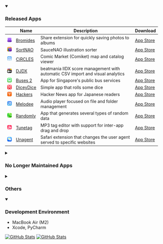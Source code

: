 <details open>
<summary><h3>Released Apps</h3></summary>

| | Name | Description | Download |
| --- | --- | --- | --- |
| ![Bromides Icon](github/Bromides.png) | [Bromides](https://github.com/katagaki/Bromides) | Share extension for quickly saving photos to albums | [App Store](https://apps.apple.com/app/id6743665547) |
| ![SortNAO Icon](github/SortNAO.png) | [SortNAO](https://github.com/katagaki/SortNAO) | SauceNAO illustration sorter | [App Store](https://apps.apple.com/app/id6743339171) |
| ![CiRCLES Icon](github/CiRCLES.png) | [CiRCLES](https://github.com/katagaki/CirclesApp) | Comic Market (Comiket) map and catalog viewer | [App Store](https://apps.apple.com/app/id6504527248) |
| ![DJDX Icon](github/DJDX.png) | [DJDX](https://github.com/katagaki/DJDX) | beatmania IIDX score management with automatic CSV import and visual analytics | [App Store](https://apps.apple.com/app/id6502867123) |
| ![Buses 2 Icon](github/Tsugi2.png) | [Buses 2](https://github.com/katagaki/Tsugi2) | App for Singapore's public bus services | [App Store](https://apps.apple.com/app/id1629921117) |
| ![DiceyDice Icon](github/DiceyDice.png) | [DiceyDice](https://github.com/katagaki/DiceyDice) | Simple app that rolls some dice | [App Store](https://apps.apple.com/app/id6464077724) |
| ![Hackers Icon](github/HackersJP.png) | [Hackers](https://github.com/katagaki/HackersJP) | Hacker News app for Japanese readers | [App Store](https://apps.apple.com/app/id6463075798) |
| ![Melodee Icon](github/Melodee.png) | [Melodee](https://github.com/katagaki/Melodee) | Audio player focused on file and folder management | [App Store](https://apps.apple.com/app/id6465898934) |
| ![Randomly Icon](github/Random.png) | [Randomly](https://github.com/katagaki/Random) | App that generates several types of random data | [App Store](https://apps.apple.com/app/id1573431626) |
| ![Tunetag Icon](github/Tunetag.png) | [Tunetag](https://github.com/katagaki/Tunetag) | MP3 tag editor with support for inter-app drag and drop | [App Store](https://apps.apple.com/app/id6464678747) |
| ![Unagent Icon](github/Unagent.png) | [Unagent](https://github.com/katagaki/Unagent) | Safari extension that changes the user agent served to specific websites | [App Store](https://apps.apple.com/app/id6448220941) |

</details>

<details>
<summary><h3>No Longer Maintained Apps</h3></summary>

| | Name | Description |
| --- | --- | --- |
| ![WorkingHour Icon](github/WorkingHour.png) | [Working Hour](https://github.com/katagaki/WorkingHour) | Simple timesheet app |
| ![PicMate Icon](github/IllustMate.png) | [PicMate](https://github.com/katagaki/IllustMate) | Secondary picture collection/library with share extension |
| ![Meloan Icon](github/Meloan.png) | [Meloan](https://github.com/katagaki/Meloan) | Receipt-based IOU tracker with iCloud sync |
| ![QuickUp Icon](github/QuickUp.png) | [QuickUp](https://github.com/katagaki/QuickUp) | macOS client for ClickUp based on the ClickUp public API |
| ![Guru Icon](github/Guru.png) | [Guru](https://github.com/katagaki/Guru) | Native iOS password manager with a unique take on password generation |

</details>

<details>
<summary><h3>Others</h3></summary>

| Name | Description |
| --- | --- |
| [KeyAssets](https://github.com/katagaki/KeyAssets) | Keynote assets for app icons and other assets found in my apps |
| [My Gists](https://gist.github.com/katagaki) | Scripts, code snippets, and more |

</details>

<details open>
<summary><h3>Development Environment</h3></summary>

- MacBook Air (M2)
- Xcode, PyCharm

[![GitHub Stats](https://github-readme-stats.vercel.app/api/top-langs/?username=katagaki&theme=github_dark#gh-dark-mode-only)](https://github.com/anuraghazra/github-readme-stats#gh-dark-mode-only)
[![GitHub Stats](https://github-readme-stats.vercel.app/api/top-langs/?username=katagaki&theme=swift#gh-light-mode-only)](https://github.com/anuraghazra/github-readme-stats#gh-light-mode-only)

</details>
